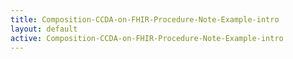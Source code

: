 ```yaml
---
title: Composition-CCDA-on-FHIR-Procedure-Note-Example-intro
layout: default
active: Composition-CCDA-on-FHIR-Procedure-Note-Example-intro
---
```


